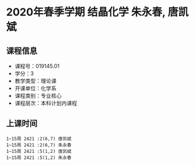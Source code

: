 # 2020年春季学期 结晶化学 朱永春, 唐凯斌






## 课程信息

- 课程号：019145.01
- 学分：3
- 教学类型：理论课
- 开课单位：化学系
- 课程类别：专业核心
- 课程层次：本科计划内课程

## 上课时间

```
1~15周 2421 :2(6,7) 唐凯斌
1~15周 2421 :2(6,7) 朱永春
1~15周 2421 :5(1,2) 唐凯斌
1~15周 2421 :5(1,2) 朱永春
```

